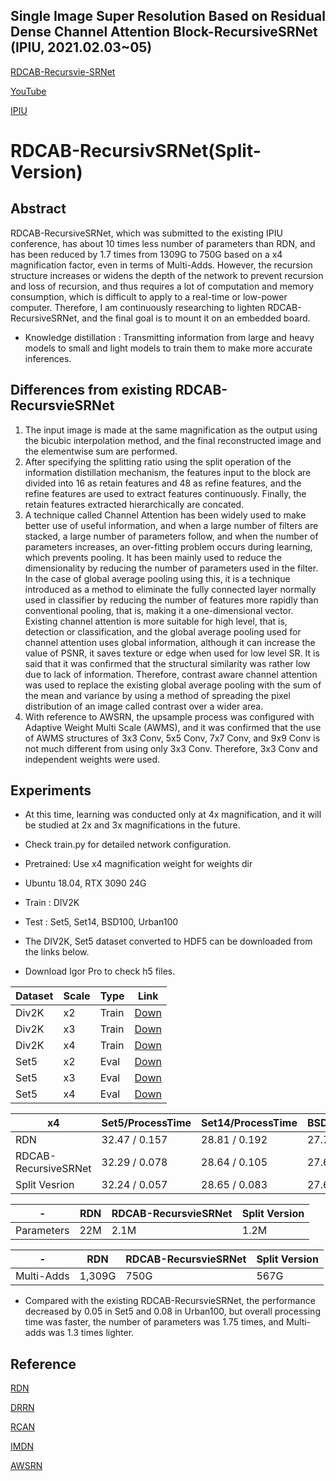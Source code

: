 ## Single Image Super Resolution Based on Residual Dense Channel Attention Block-RecursiveSRNet (IPIU, 2021.02.03~05) 

[RDCAB-Recursvie-SRNet](https://github.com/HEEJOWOO/RDCAB-RecursiveSRNet-2021.02.IPIU-) 

[YouTube](https://www.youtube.com/watch?v=BW7Z-MUu7m4) 

[IPIU](http://www.ipiu.or.kr/2021/index.php)

# RDCAB-RecursivSRNet(Split-Version)
## Abstract
RDCAB-RecursiveSRNet, which was submitted to the existing IPIU conference, has about 10 times less number of parameters than RDN, and has been reduced by 1.7 times from 1309G to 750G based on a x4 magnification factor, even in terms of Multi-Adds. However, the recursion structure increases or widens the depth of the network to prevent recursion and loss of recursion, and thus requires a lot of computation and memory consumption, which is difficult to apply to a real-time or low-power computer. Therefore, I am continuously researching to lighten RDCAB-RecursiveSRNet, and the final goal is to mount it on an embedded board.
* Knowledge distillation : Transmitting information from large and heavy models to small and light models to train them to make more accurate inferences.
## Differences from existing RDCAB-RecursvieSRNet
1) The input image is made at the same magnification as the output using the bicubic interpolation method, and the final reconstructed image and the elementwise sum are performed.
2) After specifying the splitting ratio using the split operation of the information distillation mechanism, the features input to the block are divided into 16 as retain features and 48 as refine features, and the refine features are used to extract features continuously. Finally, the retain features extracted hierarchically are concated.
3) A technique called Channel Attention has been widely used to make better use of useful information, and when a large number of filters are stacked, a large number of parameters follow, and when the number of parameters increases, an over-fitting problem occurs during learning, which prevents pooling. It has been mainly used to reduce the dimensionality by reducing the number of parameters used in the filter. In the case of global average pooling using this, it is a technique introduced as a method to eliminate the fully connected layer normally used in classifier by reducing the number of features more rapidly than conventional pooling, that is, making it a one-dimensional vector. Existing channel attention is more suitable for high level, that is, detection or classification, and the global average pooling used for channel attention uses global information, although it can increase the value of PSNR, it saves texture or edge when used for low level SR. It is said that it was confirmed that the structural similarity was rather low due to lack of information. Therefore, contrast aware channel attention was used to replace the existing global average pooling with the sum of the mean and variance by using a method of spreading the pixel distribution of an image called contrast over a wider area.
4) With reference to AWSRN, the upsample process was configured with Adaptive Weight Multi Scale (AWMS), and it was confirmed that the use of AWMS structures of 3x3 Conv, 5x5 Conv, 7x7 Conv, and 9x9 Conv is not much different from using only 3x3 Conv. Therefore, 3x3 Conv and independent weights were used.


## Experiments
* At this time, learning was conducted only at 4x magnification, and it will be studied at 2x and 3x magnifications in the future.

* Check train.py for detailed network configuration.


* Pretrained: Use x4 magnification weight for weights dir


* Ubuntu 18.04, RTX 3090 24G
* Train : DIV2K
* Test : Set5, Set14, BSD100, Urban100

* The DIV2K, Set5 dataset converted to HDF5 can be downloaded from the links below.
* Download Igor Pro to check h5 files.



|Dataset|Scale|Type|Link|
|-------|-----|----|----|
|Div2K|x2|Train|[Down](https://www.dropbox.com/s/41sn4eie37hp6rh/DIV2K_x2.h5?dl=0)|
|Div2K|x3|Train|[Down](https://www.dropbox.com/s/4piy2lvhrjb2e54/DIV2K_x3.h5?dl=0)|
|Div2K|x4|Train|[Down](https://www.dropbox.com/s/ie4a6t7f9n5lgco/DIV2K_x4.h5?dl=0)|
|Set5|x2|Eval|[Down](https://www.dropbox.com/s/b7v5vis8duh9vwd/Set5_x2.h5?dl=0)|
|Set5|x3|Eval|[Down](https://www.dropbox.com/s/768b07ncpdfmgs6/Set5_x3.h5?dl=0)|
|Set5|x4|Eval|[Down](https://www.dropbox.com/s/rtu89xyatbb71qv/Set5_x4.h5?dl=0)|



|x4|Set5/ProcessTime|Set14/ProcessTime|BSD100/ProcessTime|Urban100/ProcessTime|
|--|----------------|-----------------|------------------|--------------------|
|RDN|32.47 / 0.157|28.81 / 0.192|27.72 / 0.021|26.61 / 0.227|
|RDCAB-RecursiveSRNet|32.29 / 0.078|28.64 / 0.105|27.62 / 0.012|26.16 / 0.150|
|Split Vesrion|32.24 / 0.057|28.65 / 0.083|27.62 / 0.016|26.08 / 0.107|

|-|RDN|RDCAB-RecursvieSRNet|Split Version|
|-|---|--------------------|-------------|
|Parameters|22M|2.1M|1.2M|

|-|RDN|RDCAB-RecursvieSRNet|Split Version|
|-|---|--------------------|-------------|
|Multi-Adds|1,309G|750G|567G|

* Compared with the existing RDCAB-RecursvieSRNet, the performance decreased by 0.05 in Set5 and 0.08 in Urban100, but overall processing time was faster, the number of parameters was 1.75 times, and Multi-adds was 1.3 times lighter.

## Reference
[RDN](https://arxiv.org/abs/1802.08797)

[DRRN](https://openaccess.thecvf.com/content_cvpr_2017/papers/Tai_Image_Super-Resolution_via_CVPR_2017_paper.pdf)

[RCAN](https://arxiv.org/abs/1807.02758)

[IMDN](https://arxiv.org/abs/1909.11856)

[AWSRN](https://arxiv.org/abs/1904.02358)
